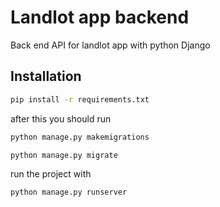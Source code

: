 # Landlot app backend
 Back end API for landlot app with python Django

## Installation


```bash
pip install -r requirements.txt
```

after this you should run 

```bash
python manage.py makemigrations

python manage.py migrate
```

run the project with 


```bash
python manage.py runserver 
```

